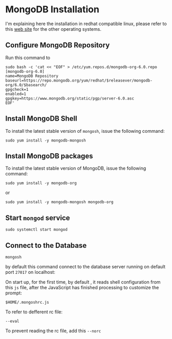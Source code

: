 # MongoDB Installation

I'm explaining here the installation in redhat compatible linux, please refer to this [web site](https://www.mongodb.com/docs/mongodb-shell/install/) for the other operating systems.

## Configure MongoDB Repository
Run this command to 
```
sudo bash -c 'cat << "EOF" > /etc/yum.repos.d/mongodb-org-6.0.repo
[mongodb-org-6.0]
name=MongoDB Repository
baseurl=https://repo.mongodb.org/yum/redhat/$releasever/mongodb-org/6.0/$basearch/
gpgcheck=1
enabled=1
gpgkey=https://www.mongodb.org/static/pgp/server-6.0.asc
EOF'
```

## Install MongoDB Shell

To install the latest stable version of `mongosh`, issue the following command:
```
sudo yum install -y mongodb-mongosh
```
## Install MongoDB packages

To install the latest stable version of MongoDB, issue the following command:
```
sudo yum install -y mongodb-org

```
or
```
sudo yum install -y mongodb-mongosh mongodb-org
```

## Start `mongod` service
```
sudo systemctl start mongod
```

## Connect to the Database
```
mongosh
```
by default this command connect to the database server running on default port `27017` on localhost:


On start up, for the first time, by default , it reads shell configuration from this `js` file, after the JavaScript has finished processing to customize the prompt:
```
$HOME/.mongoshrc.js
```
To refer to defferent rc file:
```
--eval
```
To prevent reading the rc file, add this `--norc`